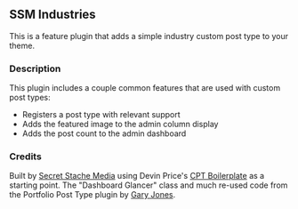 ## SSM Industries

This is a feature plugin that adds a simple industry custom post type to your theme.

### Description

This plugin includes a couple common features that are used with custom post types:

* Registers a post type with relevant support
* Adds the featured image to the admin column display
* Adds the post count to the admin dashboard

### Credits

Built by [Secret Stache Media](http://secretstache.com) using Devin Price's [CPT Boilerplate](https://github.com/devinsays/team-post-type) as a starting point.  The "Dashboard Glancer" class and much re-used code from the Portfolio Post Type plugin by [Gary Jones](http://gamajo.com/).